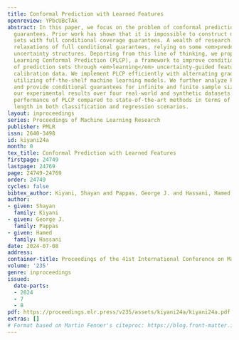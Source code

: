 ```yaml
---
title: Conformal Prediction with Learned Features
openreview: YPbcUBcTAk
abstract: In this paper, we focus on the problem of conformal prediction with conditional
  guarantees. Prior work has shown that it is impossible to construct nontrivial prediction
  sets with full conditional coverage guarantees. A wealth of research has considered
  relaxations of full conditional guarantees, relying on some <em>predefined</em>
  uncertainty structures. Departing from this line of thinking, we propose Partition
  Learning Conformal Prediction (PLCP), a framework to improve conditional validity
  of prediction sets through <em>learning</em> uncertainty-guided features from the
  calibration data. We implement PLCP efficiently with alternating gradient descent,
  utilizing off-the-shelf machine learning models. We further analyze PLCP theoretically
  and provide conditional guarantees for infinite and finite sample sizes. Finally,
  our experimental results over four real-world and synthetic datasets show the superior
  performance of PLCP compared to state-of-the-art methods in terms of coverage and
  length in both classification and regression scenarios.
layout: inproceedings
series: Proceedings of Machine Learning Research
publisher: PMLR
issn: 2640-3498
id: kiyani24a
month: 0
tex_title: Conformal Prediction with Learned Features
firstpage: 24749
lastpage: 24769
page: 24749-24769
order: 24749
cycles: false
bibtex_author: Kiyani, Shayan and Pappas, George J. and Hassani, Hamed
author:
- given: Shayan
  family: Kiyani
- given: George J.
  family: Pappas
- given: Hamed
  family: Hassani
date: 2024-07-08
address:
container-title: Proceedings of the 41st International Conference on Machine Learning
volume: '235'
genre: inproceedings
issued:
  date-parts:
  - 2024
  - 7
  - 8
pdf: https://proceedings.mlr.press/v235/assets/kiyani24a/kiyani24a.pdf
extras: []
# Format based on Martin Fenner's citeproc: https://blog.front-matter.io/posts/citeproc-yaml-for-bibliographies/
---
```

